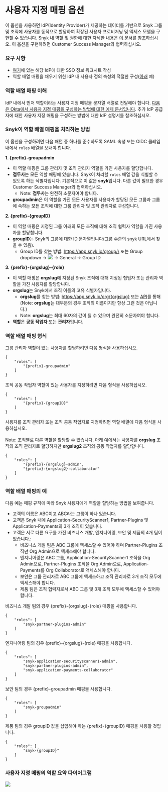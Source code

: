 # 사용자 지정 매핑 옵션

이 옵션을 사용하면 IdP(Identity Provider)가 제공하는 데이터를 기반으로 Snyk 그룹 및 조직에 사용자를 동적으로 할당하여 확장된 사용자 프로비저닝 및 액세스 모델을 구현할 수 있습니다. Snyk 내 역할 및 권한에 대한 자세한 내용은 [이 문서](../managing-users-and-permissions/managing-permissions.md)를 참조하십시오. 이 옵션을 구현하려면 Customer Success Manager와 협력하십시오.

### 요구 사항

* [여기](set-up-snyk-single-sign-on-sso.md)에 있는 해당 IdP에 대한 SSO 정보 워크시트 작성
* 역할 배열 매핑을 채우기 위한 IdP 내 사용자 정의 속성의 적절한 구성([아래](custom-mapping-option.md#example-roles-array-mapping) 예)

### 역할 배열 매핑 이해

IdP 내에서 먼저 역할이라는 사용자 지정 매핑을 문자열 배열로 전달해야 합니다. [다음은 Okta에서 사용자 지정 매핑을 구성하는 방법에 대한 예제 문서입니다](example-setting-up-custom-mapping-for-okta.md). 추가 IdP 공급자에 대한 사용자 지정 매핑을 구성하는 방법에 대한 IdP 설명서를 참조하십시오.

### Snyk이 역할 배열 매핑을 처리하는 방법

이 옵션을 구성하려면 다음 패턴 중 하나를 준수하도록 SAML 속성 또는 OIDC 클레임 내에서 `roles` 배열을 보내야 합니다.

**1. {prefix}-groupadmin**

* 이 역할 매핑은 그룹 관리자 및 조직 관리자 역할을 가진 사용자를 할당합니다.
* **접두사**는 모든 역할 매핑에 있습니다. Snyk이 처리할 `roles` 배열 값을 식별할 수 있도록 하는 식별자입니다. 기본적으로 이 값은 **snyk**입니다. 다른 값이 필요한 경우 Customer Success Manager와 협력하십시오.
  * Note: **접두사**는 완전히 소문자여야 합니다.
* **groupadmin**은 이 역할을 가진 모든 사용자를 사용자가 할당된 모든 그룹과 그룹에 속하는 모든 조직에 대한 그룹 관리자 및 조직 관리자로 구성합니다.

**2. {prefix}-{groupID}**

* 이 역할 매핑은 지정된 그룹 아래의 모든 조직에 대해 조직 협력자 역할을 가진 사용자를 할당합니다.
* **groupID**는 Snyk의 그룹에 대한 ID 문자열입니다(그룹 수준의 snyk URL에서 찾을 수 있음).
  * Group ID를 찾는 방법: https://app.snyk.io/group/\<Group ID> 또는 Group dropdown -> ![](../../../.gitbook/assets/cog\_icon.png) -> General -> Group ID

**3.** **{prefix}-{orgslug}-{role}**

* 이 역할 매핑은 **orgslug**에 지정된 Snyk 조직에 대해 지정된 협업자 또는 관리자 역할을 가진 사용자를 할당합니다.
* **orgslug**는 Snyk에서 조직 이름의 고유 식별자입니다.
  * **orgslug**를 찾는 방법: https://app.snyk.io/org/{orgslug} 또는 [API](https://snyk.docs.apiary.io/#reference/groups/list-all-organizations-in-a-group/list-all-organizations-in-a-group)를 통해 (Note: **orgslug**는 대부분의 경우 조직의 이름이지만 항상 그런 것은 아닙니다.)
  * Note: **orgslug**는 최대 60자의 값이 될 수 있으며 완전히 소문자여야 합니다.
* **역할**은 **공동 작업자** 또는 **관리자**입니다.

### 역할 배열 매핑 형식

그룹 관리자 역할이 있는 사용자를 할당하려면 다음 형식을 사용하십시오.

```
{
    "roles": [
        "{prefix}-groupadmin"
    ]
}
```

조직 공동 작업자 역할이 있는 사용자를 지정하려면 다음 형식을 사용하십시오.

```
{
    "roles": [
        "{prefix}-{groupID}"
    ]
}
```

사용자를 조직 관리자 또는 조직 공동 작업자로 지정하려면 역할 배열에 다음 형식을 사용하십시오.\
\
Note: 조직별로 다른 역할을 할당할 수 있습니다. 아래 예에서는 사용자를 **orgslug** 조직의 조직 관리자로 할당하지만 **orgslug2** 조직의 공동 작업자를 할당합니다.

```
{
    "roles": [
        "{prefix}-{orgslug}-admin",
        "{prefix}-{orgslug2}-collaborator"
    ]
}
```

### 역할 배열 매핑의 예

다음 예는 매핑 규칙에 따라 Snyk 사용자에게 역할을 할당하는 방법을 보여줍니다.

* 고객의 이름은 ABC이고 ABC라는 그룹이 하나 있습니다.
* 고객은 Snyk 내에 Application-SecurityScanner1, Partner-Plugins 및 Application-Payments의 3개 조직이 있습니다.
* 고객은 서로 다른 요구를 가진 비즈니스 개발, 엔지니어링, 보안 및 제품의 4개 팀이 있습니다.:
  * 비즈니스 개발 팀은 ABC 그룹에 액세스할 수 있어야 하며 Partner-Plugins 조직만 Org Admin으로 액세스해야 합니다.
  * 엔지니어링은 ABC 그룹, Application-SecurityScanner1 조직을 Org Admin으로, Partner-Plugins 조직을 Org Admin으로, Application-Payments를 Org Collaborator로 액세스해야 합니다.
  * 보안은 그룹 관리자로 ABC 그룹에 액세스하고 조직 관리자로 3개 조직 모두에 액세스해야 합니다.
  * 제품 팀은 조직 협력자로서 ABC 그룹 및 3개 조직 모두에 액세스할 수 있어야 합니다.

비즈니스 개발 팀의 경우 {prefix}-{orgslug}-{role} 매핑을 사용합니다.

```
{
    "roles": [
        "snyk-partner-plugins-admin"
    ]
}
```

엔지니어링 팀의 경우 {prefix}-{orgslug}-{role} 매핑을 사용합니다.

```
{
    "roles": [
        "snyk-application-securityscanner1-admin",
        "snyk-partner-plugins-admin",
        "snyk-application-payments-collaborator"
    ]
}
```

보안 팀의 경우 {prefix}-groupadmin 매핑을 사용합니다.

```
{
    "roles": [
        "snyk-groupadmin"
    ]
}
```

제품 팀의 경우 groupID 값을 삽입해야 하는 {prefix}-{groupID} 매핑을 사용할 것입니다.

```
{
    "roles": [
        "snyk-{groupID}"
    ]
}
```

### 사용자 지정 매핑의 역할 요약 다이어그램

![](../../../.gitbook/assets/custom-mapping-screenshot.png)
